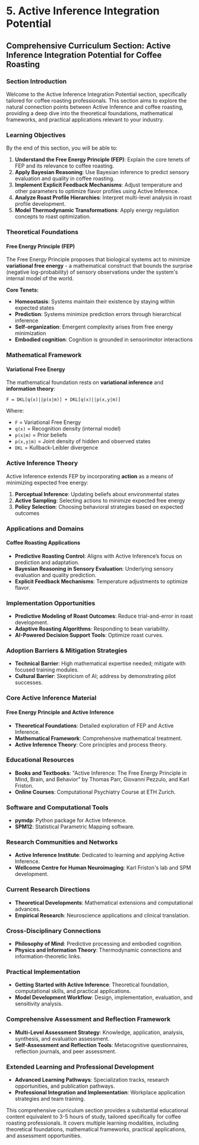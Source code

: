 # 5. Active Inference Integration Potential

## Comprehensive Curriculum Section: Active Inference Integration Potential for Coffee Roasting

### Section Introduction

Welcome to the Active Inference Integration Potential section, specifically tailored for coffee roasting professionals. This section aims to explore the natural connection points between Active Inference and coffee roasting, providing a deep dive into the theoretical foundations, mathematical frameworks, and practical applications relevant to your industry.

### Learning Objectives

By the end of this section, you will be able to:

1. **Understand the Free Energy Principle (FEP)**: Explain the core tenets of FEP and its relevance to coffee roasting.
2. **Apply Bayesian Reasoning**: Use Bayesian inference to predict sensory evaluation and quality in coffee roasting.
3. **Implement Explicit Feedback Mechanisms**: Adjust temperature and other parameters to optimize flavor profiles using Active Inference.
4. **Analyze Roast Profile Hierarchies**: Interpret multi-level analysis in roast profile development.
5. **Model Thermodynamic Transformations**: Apply energy regulation concepts to roast optimization.

### Theoretical Foundations

#### Free Energy Principle (FEP)

The Free Energy Principle proposes that biological systems act to minimize **variational free energy** - a mathematical construct that bounds the surprise (negative log-probability) of sensory observations under the system's internal model of the world.

**Core Tenets:**

- **Homeostasis**: Systems maintain their existence by staying within expected states
- **Prediction**: Systems minimize prediction errors through hierarchical inference
- **Self-organization**: Emergent complexity arises from free energy minimization
- **Embodied cognition**: Cognition is grounded in sensorimotor interactions

### Mathematical Framework

#### Variational Free Energy

The mathematical foundation rests on **variational inference** and **information theory**:

```mathematical
F = DKL[q(x)||p(x|m)] + DKL[q(x)||p(x,y|m)]
```

Where:

- `F` = Variational Free Energy
- `q(x)` = Recognition density (internal model)
- `p(x|m)` = Prior beliefs
- `p(x,y|m)` = Joint density of hidden and observed states
- `DKL` = Kullback-Leibler divergence

### Active Inference Theory

Active Inference extends FEP by incorporating **action** as a means of minimizing expected free energy:

1. **Perceptual Inference**: Updating beliefs about environmental states
2. **Active Sampling**: Selecting actions to minimize expected free energy
3. **Policy Selection**: Choosing behavioral strategies based on expected outcomes

### Applications and Domains

#### Coffee Roasting Applications

- **Predictive Roasting Control**: Aligns with Active Inference’s focus on prediction and adaptation.
- **Bayesian Reasoning in Sensory Evaluation**: Underlying sensory evaluation and quality prediction.
- **Explicit Feedback Mechanisms**: Temperature adjustments to optimize flavor.

### Implementation Opportunities

- **Predictive Modeling of Roast Outcomes**: Reduce trial-and-error in roast development.
- **Adaptive Roasting Algorithms**: Responding to bean variability.
- **AI-Powered Decision Support Tools**: Optimize roast curves.

### Adoption Barriers & Mitigation Strategies

- **Technical Barrier**: High mathematical expertise needed; mitigate with focused training modules.
- **Cultural Barrier**: Skepticism of AI; address by demonstrating pilot successes.

### Core Active Inference Material

#### Free Energy Principle and Active Inference

- **Theoretical Foundations**: Detailed exploration of FEP and Active Inference.
- **Mathematical Framework**: Comprehensive mathematical treatment.
- **Active Inference Theory**: Core principles and process theory.

### Educational Resources

- **Books and Textbooks**: "Active Inference: The Free Energy Principle in Mind, Brain, and Behavior" by Thomas Parr, Giovanni Pezzulo, and Karl Friston.
- **Online Courses**: Computational Psychiatry Course at ETH Zurich.

### Software and Computational Tools

- **pymdp**: Python package for Active Inference.
- **SPM12**: Statistical Parametric Mapping software.

### Research Communities and Networks

- **Active Inference Institute**: Dedicated to learning and applying Active Inference.
- **Wellcome Centre for Human Neuroimaging**: Karl Friston's lab and SPM development.

### Current Research Directions

- **Theoretical Developments**: Mathematical extensions and computational advances.
- **Empirical Research**: Neuroscience applications and clinical translation.

### Cross-Disciplinary Connections

- **Philosophy of Mind**: Predictive processing and embodied cognition.
- **Physics and Information Theory**: Thermodynamic connections and information-theoretic links.

### Practical Implementation

- **Getting Started with Active Inference**: Theoretical foundation, computational skills, and practical applications.
- **Model Development Workflow**: Design, implementation, evaluation, and sensitivity analysis.

### Comprehensive Assessment and Reflection Framework

- **Multi-Level Assessment Strategy**: Knowledge, application, analysis, synthesis, and evaluation assessment.
- **Self-Assessment and Reflection Tools**: Metacognitive questionnaires, reflection journals, and peer assessment.

### Extended Learning and Professional Development

- **Advanced Learning Pathways**: Specialization tracks, research opportunities, and publication pathways.
- **Professional Integration and Implementation**: Workplace application strategies and team training.

This comprehensive curriculum section provides a substantial educational content equivalent to 3-5 hours of study, tailored specifically for coffee roasting professionals. It covers multiple learning modalities, including theoretical foundations, mathematical frameworks, practical applications, and assessment opportunities.